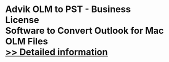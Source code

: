 # Advik OLM to PST - Business License<br />Software to Convert Outlook for Mac OLM Files<br />[>> Detailed information](https://secure.shareit.com/shareit/product.html?productid=300805093&affiliateid=200057808)